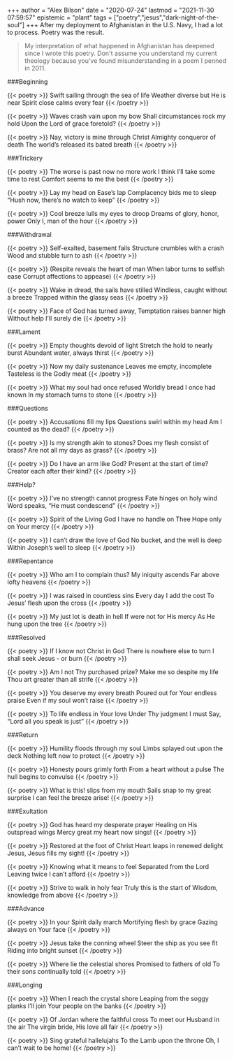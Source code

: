 +++
author = "Alex Bilson"
date = "2020-07-24"
lastmod = "2021-11-30 07:59:57"
epistemic = "plant"
tags = ["poetry","jesus","dark-night-of-the-soul"]
+++
After my deployment to Afghanistan in the U.S. Navy, I had a lot to process. Poetry was the result.

> My interpretation of what happened in Afghanistan has deepened since I wrote this poetry. Don't assume you understand my current theology because you've found misunderstanding in a poem I penned in 2011.

###Beginning

{{< poetry >}}
Swift sailing through the sea of life
Weather diverse but He is near
Spirit close calms every fear
{{< /poetry >}}

{{< poetry >}}
Waves crash vain upon my bow
Shall circumstances rock my hold
Upon the Lord of grace foretold?
{{< /poetry >}}

{{< poetry >}}
Nay, victory is mine through Christ
Almighty conqueror of death
The world’s released its bated breath
{{< /poetry >}}

###Trickery

{{< poetry >}}
The worse is past now no more work
I think I’ll take some time to rest
Comfort seems to me the best
{{< /poetry >}}

{{< poetry >}}
Lay my head on Ease’s lap
Complacency bids me to sleep
“Hush now, there’s no watch to keep”
{{< /poetry >}}

{{< poetry >}}
Cool breeze lulls my eyes to droop
Dreams of glory, honor, power
Only I, man of the hour
{{< /poetry >}}

###Withdrawal

{{< poetry >}}
Self-exalted, basement fails
Structure crumbles with a crash
Wood and stubble turn to ash
{{< /poetry >}}

{{< poetry >}}
(Respite reveals the heart of man
When labor turns to selfish ease
Corrupt affections to appease)
{{< /poetry >}}

{{< poetry >}}
Wake in dread, the sails have stilled
Windless, caught without a breeze
Trapped within the glassy seas
{{< /poetry >}}

{{< poetry >}}
Face of God has turned away,
Temptation raises banner high
Without help I’ll surely die
{{< /poetry >}}

###Lament

{{< poetry >}}
Empty thoughts devoid of light
Stretch the hold to nearly burst
Abundant water, always thirst
{{< /poetry >}}

{{< poetry >}}
Now my daily sustenance
Leaves me empty, incomplete
Tasteless is the Godly meat
{{< /poetry >}}

{{< poetry >}}
What my soul had once refused
Worldly bread I once had known
In my stomach turns to stone
{{< /poetry >}}

###Questions

{{< poetry >}}
Accusations fill my lips
Questions swirl within my head
Am I counted as the dead?
{{< /poetry >}}

{{< poetry >}}
Is my strength akin to stones?
Does my flesh consist of brass?
Are not all my days as grass?
{{< /poetry >}}

{{< poetry >}}
Do I have an arm like God?
Present at the start of time?
Creator each after their kind?
{{< /poetry >}}

###Help?

{{< poetry >}}
I’ve no strength cannot progress
Fate hinges on holy wind
Word speaks, “He must condescend”
{{< /poetry >}}

{{< poetry >}}
Spirit of the Living God
I have no handle on Thee
Hope only on Your mercy
{{< /poetry >}}

{{< poetry >}}
I can’t draw the love of God
No bucket, and the well is deep
Within Joseph’s well to sleep
{{< /poetry >}}

###Repentance

{{< poetry >}}
Who am I to complain thus?
My iniquity ascends
Far above lofty heavens
{{< /poetry >}}

{{< poetry >}}
I was raised in countless sins
Every day I add the cost
To Jesus’ flesh upon the cross
{{< /poetry >}}

{{< poetry >}}
My just lot is death in hell
If were not for His mercy
As He hung upon the tree
{{< /poetry >}}

###Resolved

{{< poetry >}}
If I know not Christ in God
There is nowhere else to turn
I shall seek Jesus - or burn
{{< /poetry >}}

{{< poetry >}}
Am I not Thy purchased prize?
Make me so despite my life
Thou art greater than all strife
{{< /poetry >}}

{{< poetry >}}
You deserve my every breath
Poured out for Your endless praise
Even if my soul won’t raise
{{< /poetry >}}

{{< poetry >}}
To life endless in Your love
Under Thy judgment I must
Say, “Lord all you speak is just”
{{< /poetry >}}

###Return

{{< poetry >}}
Humility floods through my soul
Limbs splayed out upon the deck
Nothing left now to protect
{{< /poetry >}}

{{< poetry >}}
Honesty pours grimly forth
From a heart without a pulse
The hull begins to convulse
{{< /poetry >}}

{{< poetry >}}
What is this! slips from my mouth
Sails snap to my great surprise
I can feel the breeze arise!
{{< /poetry >}}

###Exultation

{{< poetry >}}
God has heard my desperate prayer
Healing on His outspread wings
Mercy great my heart now sings!
{{< /poetry >}}

{{< poetry >}}
Restored at the foot of Christ
Heart leaps in renewed delight
Jesus, Jesus fills my sight!
{{< /poetry >}}

{{< poetry >}}
Knowing what it means to feel
Separated from the Lord
Leaving twice I can’t afford
{{< /poetry >}}

{{< poetry >}}
Strive to walk in holy fear
Truly this is the start of
Wisdom, knowledge from above
{{< /poetry >}}

###Advance

{{< poetry >}}
In your Spirit daily march
Mortifying flesh by grace
Gazing always on Your face
{{< /poetry >}}

{{< poetry >}}
Jesus take the conning wheel
Steer the ship as you see fit
Riding into bright sunset
{{< /poetry >}}

{{< poetry >}}
Where lie the celestial shores
Promised to fathers of old
To their sons continually told
{{< /poetry >}}

###Longing

{{< poetry >}}
When I reach the crystal shore
Leaping from the soggy planks
I’ll join Your people on the banks
{{< /poetry >}}

{{< poetry >}}
Of Jordan where the faithful cross
To meet our Husband in the air
The virgin bride, His love all fair
{{< /poetry >}}

{{< poetry >}}
Sing grateful hallelujahs
To the Lamb upon the throne
Oh, I can’t wait to be home!
{{< /poetry >}}
